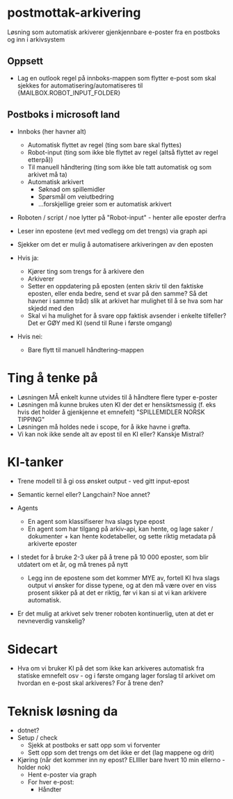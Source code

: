 # postmottak-arkivering
Løsning som automatisk arkiverer gjenkjennbare e-poster fra en postboks og inn i arkivsystem

## Oppsett
- Lag en outlook regel på innboks-mappen som flytter e-post som skal sjekkes for automatisering/automatiseres til {MAILBOX.ROBOT_INPUT_FOLDER}

## Postboks i microsoft land
- Innboks (her havner alt)
    - Automatisk flyttet av regel (ting som bare skal flyttes)
    - Robot-input (ting som ikke ble flyttet av regel (altså flyttet av regel etterpå))
    - Til manuell håndtering (ting som ikke ble tatt automatisk og som arkivet må ta)
    - Automatisk arkivert
        - Søknad om spillemidler
        - Spørsmål om veiutbedring
        - ...forskjellige greier som er automatisk arkivert

- Roboten / script / noe lytter på "Robot-input" - henter alle eposter derfra
- Leser inn epostene (evt med vedlegg om det trengs) via graph api
- Sjekker om det er mulig å automatisere arkiveringen av den eposten
- Hvis ja:
    - Kjører ting som trengs for å arkivere den
    - Arkiverer
    - Setter en oppdatering på eposten (enten skriv til den faktiske eposten, eller enda bedre, send et svar på den samme? Så det havner i samme tråd) slik at arkivet har mulighet til å se hva som har skjedd med den
    - Skal vi ha mulighet for å svare opp faktisk avsender i enkelte tilfeller? Det er GØY med KI (send til Rune i første omgang)
- Hvis nei:
    - Bare flytt til manuell håndtering-mappen

# Ting å tenke på
- Løsningen MÅ enkelt kunne utvides til å håndtere flere typer e-poster
- Løsningen må kunne brukes uten KI der det er hensiktsmessig (f. eks hvis det holder å gjenkjenne et emnefelt) "SPILLEMIDLER NORSK TIPPING"
- Løsningen må holdes nede i scope, for å ikke havne i grøfta.
- Vi kan nok ikke sende alt av epost til en KI eller? Kanskje Mistral?

# KI-tanker
- Trene modell til å gi oss ønsket output - ved gitt input-epost
- Semantic kernel eller? Langchain? Noe annet?

- Agents
    - En agent som klassifiserer hva slags type epost
    - En agent som har tilgang på arkiv-api, kan hente, og lage saker / dokumenter + kan hente kodetabeller, og sette riktig metadata på arkiverte eposter

- I stedet for å bruke 2-3 uker på å trene på 10 000 eposter, som blir utdatert om et år, og må trenes på nytt
    - Legg inn de epostene som det kommer MYE av, fortell KI hva slags output vi ønsker for disse typene, og at den må være over en viss prosent sikker på at det er riktig, før vi kan si at vi kan arkivere automatisk.

- Er det mulig at arkivet selv trener roboten kontinuerlig, uten at det er nevneverdig vanskelig?


# Sidecart
- Hva om vi bruker KI på det som ikke kan arkiveres automatisk fra statiske emnefelt osv - og i første omgang lager forslag til arkivet om hvordan en e-post skal arkiveres? For å trene den?

# Teknisk løsning da
- dotnet?
- Setup / check
    - Sjekk at postboks er satt opp som vi forventer
    - Sett opp som det trengs om det ikke er det (lag mappene og drit)
- Kjøring (når det kommer inn ny epost? ELllller bare hvert 10 min ellerno - holder nok)
    - Hent e-poster via graph
    - For hver e-post:
        - Håndter